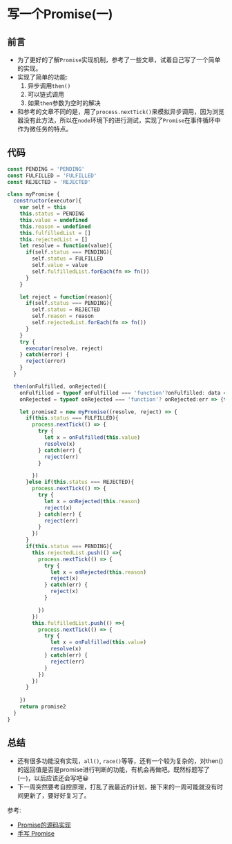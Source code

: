 # 写一个Promise(一)

## 前言
- 为了更好的了解`Promise`实现机制，参考了一些文章，试着自己写了一个简单的实现。
- 实现了简单的功能:
  1. 异步调用`then()`
  2. 可以链式调用
  3. 如果`then`参数为空时的解决
- 和参考的文章不同的是，用了`process.nextTick()`来模拟异步调用，因为浏览器没有此方法，所以在`node`环境下的进行测试，实现了`Promise`在事件循环中作为微任务的特点。
## 代码
```js
const PENDING = 'PENDING'
const FULFILLED = 'FULFILLED'
const REJECTED = 'REJECTED'

class myPromise {
  constructor(executor){
    var self = this
    this.status = PENDING
    this.value = undefined
    this.reason = undefined
    this.fulfilledList = []
    this.rejectedList = []
    let resolve = function(value){
      if(self.status === PENDING){
        self.status = FULFILLED
        self.value = value
        self.fulfilledList.forEach(fn => fn())
      }
    }

    let reject = function(reason){
      if(self.status === PENDING){
        self.status = REJECTED
        self.reason = reason
        self.rejectedList.forEach(fn => fn())
      }
    }
    try {
      executor(resolve, reject)
    } catch(error) {
      reject(error)
    }
  }

  then(onFulfilled, onRejected){
    onFulfilled = typeof onFulfilled === 'function'?onFulfilled: data => data
    onRejected = typeof onRejected === 'function'? onRejected:err => {throw err}

    let promise2 = new myPromise((resolve, reject) => {
      if(this.status === FULFILLED){
        process.nextTick(() => {
          try {
            let x = onFulfilled(this.value)
            resolve(x)
          } catch(err) {
            reject(err)
          }

        })
      }else if(this.status === REJECTED){
        process.nextTick(() => {
          try {
            let x = onRejected(this.reason)
            reject(x)
          } catch(err) {
            reject(err)
          }
        })
      }
      if(this.status === PENDING){
        this.rejectedList.push(() =>{
          process.nextTick(() => {
            try {
              let x = onRejected(this.reason)
              reject(x)
            } catch(err) {
              reject(x)
            }

          })
        })
        this.fulfilledList.push(() =>{
          process.nextTick(() => {
            try {
              let x = onFulfilled(this.value)
              resolve(x)
            } catch(err) {
              reject(err)
            }
          })
        })
      }
      
    })
    return promise2
  }
}
```

## 总结
- 还有很多功能没有实现，`all()`, `race()`等等，还有一个较为复杂的，对then()的返回值是否是promise进行判断的功能，有机会再做吧。既然标题写了(一)，以后应该还会写吧😀
- 下一周突然要考自控原理，打乱了我最近的计划，接下来的一周可能就没有时间更新了，要好好复习了。

参考:
- [Promise的源码实现](https://juejin.cn/post/6844903796129136654#comment)
- [手写 Promise](https://zhuanlan.zhihu.com/p/59363256)